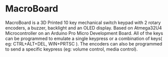 # MacroBoard
MacroBoard is a 3D Printed 10 key mechanical switch keypad with 2 rotary encoders, a buzzer, backlight and an OLED display.
Based on Atmega32U4 Microcontroller on an Arduino Pro Micro Development Board.
All of the keys can be programmed to emulate a single keypress or a combination of keys( eg: CTRL+ALT+DEL, WIN+PRTSC ).
The encoders can also be programmed to send a specific keypress (eg: volume control, media control).
